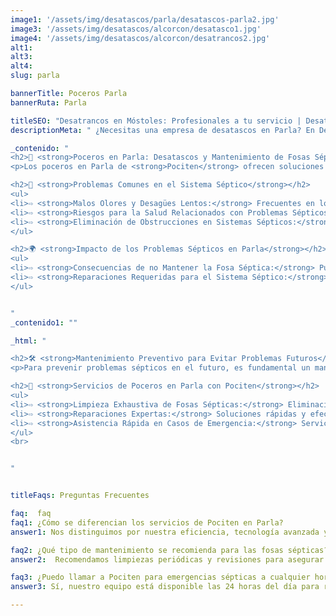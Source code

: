 ```yaml
---
image1: '/assets/img/desatascos/parla/desatascos-parla2.jpg'
image3: '/assets/img/desatascos/alcorcon/desatasco1.jpg'
image4: '/assets/img/desatascos/alcorcon/desatrancos2.jpg'
alt1: 
alt3:
alt4:
slug: parla

bannerTitle: Poceros Parla
bannerRuta: Parla

titleSEO: "Desatrancos en Móstoles: Profesionales a tu servicio | Desatascos Pociten"
descriptionMeta: " ¿Necesitas una empresa de desatascos en Parla? En Desatascos Pociten ofrecemos servicios de limpieza de fosas sépticas, obras de pocería, inspección con cámara, limpieza de arquetas y construcción de pozos negros."

_contenido: "
<h2>🚧 <strong>Poceros en Parla: Desatascos y Mantenimiento de Fosas Sépticas las 24 Horas con Pociten</strong></h2>
<p>Los poceros en Parla de <strong>Pociten</strong> ofrecen soluciones eficientes para problemas sépticos. Con experiencia y licencia, realizamos limpieza exhaustiva de fosas sépticas y brindamos reparaciones expertas y asistencia rápida en casos de emergencia.</p>

<h2>🔧 <strong>Problemas Comunes en el Sistema Séptico</strong></h2>
<ul>
<li>⇨ <strong>Malos Olores y Desagües Lentos:</strong> Frecuentes en los sistemas sépticos y pueden causar incomodidad.</li><br>
<li>⇨ <strong>Riesgos para la Salud Relacionados con Problemas Sépticos:</strong> Las bacterias y patógenos en fosas sépticas pueden causar enfermedades y contaminar el entorno.<br></li><br>
<li>⇨ <strong>Eliminación de Obstrucciones en Sistemas Sépticos:</strong> Fundamental para garantizar el buen funcionamiento y prevenir problemas graves.<br></li><br>
</ul>

<h2>🌍 <strong>Impacto de los Problemas Sépticos en Parla</strong></h2>
<ul>
<li>⇨ <strong>Consecuencias de no Mantener la Fosa Séptica:</strong> Puede generar olores desagradables y contaminación, afectando el bienestar y la salud pública.<br></li><br>
<li>⇨ <strong>Reparaciones Requeridas para el Sistema Séptico:</strong> Incluyen la reparación de fugas, desatascos de tuberías y reemplazo de componentes deteriorados.<br></li><br>
</ul>


"
_contenido1: ""

_html: "

<h2>🛠️ <strong>Mantenimiento Preventivo para Evitar Problemas Futuros</strong></h2>
<p>Para prevenir problemas sépticos en el futuro, es fundamental un mantenimiento regular de la fosa séptica, incluyendo limpieza periódica, inspección del sistema y educación sobre su uso adecuado.</p>

<h2>🚰 <strong>Servicios de Poceros en Parla con Pociten</strong></h2>
<ul>
<li>⇨ <strong>Limpieza Exhaustiva de Fosas Sépticas:</strong> Eliminación de residuos y aseguramiento del correcto funcionamiento.<br></li><br>
<li>⇨ <strong>Reparaciones Expertas:</strong> Soluciones rápidas y efectivas para problemas en sistemas sépticos.<br></li><br>
<li>⇨ <strong>Asistencia Rápida en Casos de Emergencia:</strong> Servicio disponible las 24 horas para atender cualquier problema de forma inmediata.<br></li>
</ul>
<br>


"


titleFaqs: Preguntas Frecuentes

faq:  faq
faq1: ¿Cómo se diferencian los servicios de Pociten en Parla?
answer1: Nos distinguimos por nuestra eficiencia, tecnología avanzada y disponibilidad las 24 horas para todo tipo de problemas sépticos.

faq2: ¿Qué tipo de mantenimiento se recomienda para las fosas sépticas?
answer2:  Recomendamos limpiezas periódicas y revisiones para asegurar un funcionamiento óptimo y prevenir problemas a largo plazo.

faq3: ¿Puedo llamar a Pociten para emergencias sépticas a cualquier hora?
answer3: Sí, nuestro equipo está disponible las 24 horas del día para responder a cualquier situación urgente.

---
```


